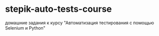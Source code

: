 # stepik-auto-tests-course
домашние задания к курсу "Автоматизация тестирования с помощью Selenium и Python"
